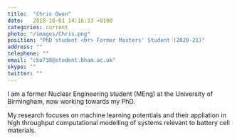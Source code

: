 ```yaml
---
title:  "Chris Owen"
date:   2018-10-01 14:16:33 +0100
categories: current
photo: "/images/Chris.png"
position: "PhD student <br> Former Masters' Student (2020-21)"
address: ""
telephone: ""
email: "cbo738@student.bham.ac.uk"
skype: ""
twitter: ""
---
```

I am a former Nuclear Engineering student (MEng) at the University of Birmingham, now working towards my PhD.

My research focuses on machine learning potentials and their appliation in  high throughput computational modelling of systems relevant to battery cell materials.
